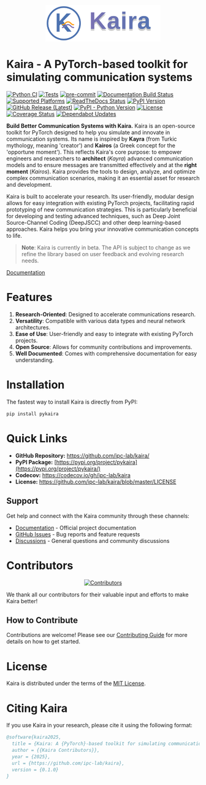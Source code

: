 <div align="center">
<img src="docs/_static/logo.png" alt="Kaira Framework Logo" width="300px">
</div>

# Kaira - A PyTorch-based toolkit for simulating communication systems

[![Python CI](https://github.com/ipc-lab/kaira/actions/workflows/ci.yml/badge.svg)](https://github.com/ipc-lab/kaira/actions/workflows/ci.yml) [![Tests](https://github.com/ipc-lab/kaira/actions/workflows/tests.yml/badge.svg)](https://github.com/ipc-lab/kaira/actions/workflows/tests.yml) [![pre-commit](https://img.shields.io/badge/pre--commit-enabled-brightgreen?logo=pre-commit&logoColor=white)](https://github.com/pre-commit/pre-commit) [![Documentation Build Status](https://github.com/ipc-lab/kaira/actions/workflows/docs.yml/badge.svg)](https://github.com/ipc-lab/kaira/actions/workflows/docs.yml) [![Supported Platforms](https://img.shields.io/badge/platforms-linux--64%2Cosx--64%2Cwin--64-green)](https://github.com/ipc-lab/kaira/) [![ReadTheDocs Status](https://readthedocs.org/projects/kaira/badge/?version=latest)](https://kaira.readthedocs.io/en/latest/?badge=latest) [![PyPI Version](https://img.shields.io/pypi/v/pykaira)](https://pypi.org/project/pykaira/) [![GitHub Release (Latest)](https://img.shields.io/github/v/release/ipc-lab/kaira)](https://github.com/ipc-lab/kaira/releases) [![PyPI - Python Version](https://img.shields.io/pypi/pyversions/pykaira)](https://github.com/ipc-lab/kaira/) [![License](https://img.shields.io/github/license/ipc-lab/kaira.svg)](https://github.com/ipc-lab/kaira/blob/master/LICENSE) [![Coverage Status](https://codecov.io/gh/ipc-lab/kaira/graph/badge.svg?token=6Z2IYG0E6P)](https://codecov.io/gh/ipc-lab/kaira) [![Dependabot Updates](https://github.com/ipc-lab/kaira/actions/workflows/dependabot/dependabot-updates/badge.svg)](https://github.com/ipc-lab/kaira/actions/workflows/dependabot/dependabot-updates)

**Build Better Communication Systems with Kaira.** Kaira is an open-source toolkit for PyTorch designed to help you simulate and innovate in communication systems. Its name is inspired by **Kayra** (from Turkic mythology, meaning 'creator') and **Kairos** (a Greek concept for the 'opportune moment'). This reflects Kaira's core purpose: to empower engineers and researchers to **architect** (*Kayra*) advanced communication models and to ensure messages are transmitted effectively and at the **right moment** (*Kairos*). Kaira provides the tools to design, analyze, and optimize complex communication scenarios, making it an essential asset for research and development.

Kaira is built to accelerate your research. Its user-friendly, modular design allows for easy integration with existing PyTorch projects, facilitating rapid prototyping of new communication strategies. This is particularly beneficial for developing and testing advanced techniques, such as Deep Joint Source-Channel Coding (DeepJSCC) and other deep learning-based approaches. Kaira helps you bring your innovative communication concepts to life.

> **Note**: Kaira is currently in beta. The API is subject to change as we refine the library based on user feedback and evolving research needs.

[Documentation](https://kaira.readthedocs.io/en/latest/)

# Features

1. **Research-Oriented**: Designed to accelerate communications
   research.
2. **Versatility**: Compatible with various data types and neural
   network architectures.
3. **Ease of Use**: User-friendly and easy to integrate with existing
   PyTorch projects.
4. **Open Source**: Allows for community contributions and
   improvements.
5. **Well Documented**: Comes with comprehensive documentation for easy
   understanding.

# Installation

The fastest way to install Kaira is directly from PyPI:

```bash
pip install pykaira
```

# Quick Links

- **GitHub Repository:** <https://github.com/ipc-lab/kaira/>
- **PyPI Package:**
  [https://pypi.org/project/pykaira](https://pypi.org/project/pykaira/)
- **Codecov:** <https://codecov.io/gh/ipc-lab/kaira>
- **License:** <https://github.com/ipc-lab/kaira/blob/master/LICENSE>

## Support

Get help and connect with the Kaira community through these channels:

- [Documentation](https://kaira.readthedocs.io/) - Official project
  documentation
- [GitHub Issues](https://github.com/ipc-lab/kaira/issues) - Bug
  reports and feature requests
- [Discussions](https://github.com/ipc-lab/kaira/discussions) -
  General questions and community discussions

# Contributors

<div align="center">
  <a href="https://github.com/ipc-lab/kaira/graphs/contributors">
    <img src="https://contrib.rocks/image?repo=ipc-lab/kaira" alt="Contributors" />
  </a>
</div>

We thank all our contributors for their valuable input and efforts to make Kaira better!

## How to Contribute

Contributions are welcome! Please see our [Contributing Guide](CONTRIBUTING.md) for more details on how to get started.

# License

Kaira is distributed under the terms of the [MIT
License](https://github.com/ipc-lab/kaira/blob/master/LICENSE).

# Citing Kaira

If you use Kaira in your research, please cite it using the following
format:

```bibtex
@software{kaira2025,
  title = {Kaira: A {PyTorch}-based toolkit for simulating communication systems},
  author = {{Kaira Contributors}},
  year = {2025},
  url = {https://github.com/ipc-lab/kaira},
  version = {0.1.0}
}
```
